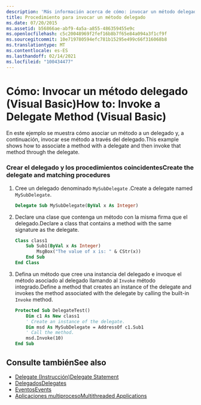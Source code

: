 ```yaml
---
description: 'Más información acerca de cómo: invocar un método delegado (Visual Basic)'
title: Procedimiento para invocar un método delegado
ms.date: 07/20/2015
ms.assetid: b56866ae-abf9-4a5a-a855-486359455e9c
ms.openlocfilehash: c5c20048969f2fef16b8b7f65e84a094a3f1cf9f
ms.sourcegitcommit: 10e719780594efc781b15295e499c66f316068b8
ms.translationtype: MT
ms.contentlocale: es-ES
ms.lasthandoff: 02/14/2021
ms.locfileid: "100434477"
---
```

# <a name="how-to-invoke-a-delegate-method-visual-basic"></a><span data-ttu-id="a118f-103">Cómo: Invocar un método delegado (Visual Basic)</span><span class="sxs-lookup"><span data-stu-id="a118f-103">How to: Invoke a Delegate Method (Visual Basic)</span></span>

<span data-ttu-id="a118f-104">En este ejemplo se muestra cómo asociar un método a un delegado y, a continuación, invocar ese método a través del delegado.</span><span class="sxs-lookup"><span data-stu-id="a118f-104">This example shows how to associate a method with a delegate and then invoke that method through the delegate.</span></span>

### <a name="create-the-delegate-and-matching-procedures"></a><span data-ttu-id="a118f-105">Crear el delegado y los procedimientos coincidentes</span><span class="sxs-lookup"><span data-stu-id="a118f-105">Create the delegate and matching procedures</span></span>

1. <span data-ttu-id="a118f-106">Cree un delegado denominado `MySubDelegate` .</span><span class="sxs-lookup"><span data-stu-id="a118f-106">Create a delegate named `MySubDelegate`.</span></span>

    ```vb
    Delegate Sub MySubDelegate(ByVal x As Integer)
    ```

2. <span data-ttu-id="a118f-107">Declare una clase que contenga un método con la misma firma que el delegado.</span><span class="sxs-lookup"><span data-stu-id="a118f-107">Declare a class that contains a method with the same signature as the delegate.</span></span>

    ```vb
    Class class1
        Sub Sub1(ByVal x As Integer)
            MsgBox("The value of x is: " & CStr(x))
        End Sub
    End Class
    ```

3. <span data-ttu-id="a118f-108">Defina un método que cree una instancia del delegado e invoque el método asociado al delegado llamando al `Invoke` método integrado.</span><span class="sxs-lookup"><span data-stu-id="a118f-108">Define a method that creates an instance of the delegate and invokes the method associated with the delegate by calling the built-in `Invoke` method.</span></span>

    ```vb
    Protected Sub DelegateTest()
        Dim c1 As New class1
        ' Create an instance of the delegate.
        Dim msd As MySubDelegate = AddressOf c1.Sub1
        ' Call the method.
        msd.Invoke(10)
    End Sub
    ```

## <a name="see-also"></a><span data-ttu-id="a118f-109">Consulte también</span><span class="sxs-lookup"><span data-stu-id="a118f-109">See also</span></span>

- [<span data-ttu-id="a118f-110">Delegate (Instrucción)</span><span class="sxs-lookup"><span data-stu-id="a118f-110">Delegate Statement</span></span>](../../../language-reference/statements/delegate-statement.md)
- [<span data-ttu-id="a118f-111">Delegados</span><span class="sxs-lookup"><span data-stu-id="a118f-111">Delegates</span></span>](index.md)
- [<span data-ttu-id="a118f-112">Eventos</span><span class="sxs-lookup"><span data-stu-id="a118f-112">Events</span></span>](../events/index.md)
- [<span data-ttu-id="a118f-113">Aplicaciones multiproceso</span><span class="sxs-lookup"><span data-stu-id="a118f-113">Multithreaded Applications</span></span>](../../../../standard/threading/using-threads-and-threading.md)
